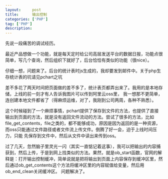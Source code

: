```yaml
---
layout:     post
title:      输出控制
categories: ['PHP']
tag: ['PHP']
description: 
---
```


先说一段痛苦的调试经历。

最近产品想做一个功能，就是每天定时给公司高层发送平台的数据日报，功能点很简单，写几个查询，然后组织下就好了，后台恰恰有类似的功能（很nice）。

仔细一想，问题来了。后台的统计表时js生成的，我却要发到邮件中。关于php生存统计表的坑请见pchart之坑

差不多花了两天时间把页面做的差不多了，统计表页都弄出来了。我用的是本地存储，上线的前一刻才有人告诉我图片可以传到阿里云oss里，
我一想那不更简单，连创建本地文件都省了（得麻烦运维，对了，我刚到公司两周，各种不熟悉）。

这个时候碰到了一个麻烦事情，pchart提供了保存到文件的方法，也提供了直接输出到页面的方法，就是没有返回文件流动的方法。尝试了很多的方法，比如file_get_contents，file之类的，都不能够成功，原因是因为返回的是一种资源，而oss只能通过文件路径或者文件流上传文件。倒腾了好一会，迫于上线时间压力，只能
先保存到文件中，然后从文件中读出来传到oss。

过了几天，忽然脑子里灵光一闪（其实一直惦记着这事），我可以把输出的内容捕获到，然后上传，于是到网上找类似的方法。果然，就是ob_start函数，官网的解释是：打开输出控制缓冲，简单说就是把将输出到页面上内容保存到缓冲区里，然后通过ob_get_contents这个方法将缓冲区里的内容赋值给变量，然后用ob_end_clean关闭缓冲区。
问题解决了。
